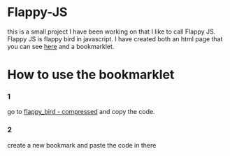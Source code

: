 # Flappy-JS
this is a small project I have been working on that I like to call Flappy JS. Flappy JS is flappy bird in javascript. I have created both an html page that you can see [here](https://jjneep.github.io/Flappy-JS/) and a bookmarklet.
# How to use the bookmarklet
### 1
go to [flappy_bird - compressed](flappy_bird%20-%20compressed.js) and copy the code.
### 2
create a new bookmark and paste the code in there
